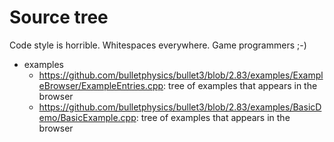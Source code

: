 # Source tree

Code style is horrible. Whitespaces everywhere. Game programmers ;-)

- examples
    - <https://github.com/bulletphysics/bullet3/blob/2.83/examples/ExampleBrowser/ExampleEntries.cpp>: tree of examples that appears in the browser
    - <https://github.com/bulletphysics/bullet3/blob/2.83/examples/BasicDemo/BasicExample.cpp>: tree of examples that appears in the browser
